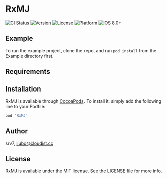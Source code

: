 # RxMJ

[![CI Status](https://img.shields.io/travis/srv7/RxMJ.svg?style=flat)](https://travis-ci.org/srv7/RxMJ)
[![Version](https://img.shields.io/cocoapods/v/RxMJ.svg?style=flat)](https://cocoapods.org/pods/RxMJ)
[![License](https://img.shields.io/cocoapods/l/RxMJ.svg?style=flat)](https://cocoapods.org/pods/RxMJ)
[![Platform](https://img.shields.io/cocoapods/p/RxMJ.svg?style=flat)](https://cocoapods.org/pods/RxMJ)
![iOS 8.0+](https://img.shields.io/badge/iOS-8.0%2B-blue.svg)

## Example

To run the example project, clone the repo, and run `pod install` from the Example directory first.

## Requirements

## Installation

RxMJ is available through [CocoaPods](https://cocoapods.org). To install
it, simply add the following line to your Podfile:

```ruby
pod 'RxMJ'
```

## Author

srv7, liubo@cloudist.cc

## License

RxMJ is available under the MIT license. See the LICENSE file for more info.
